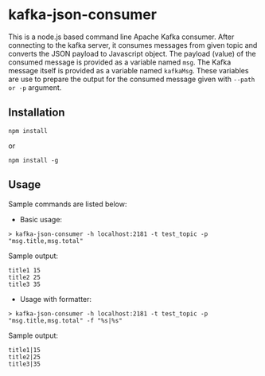 # kafka-json-consumer
This is a node.js based command line Apache Kafka consumer. After connecting to the kafka server, it consumes messages from given topic and converts the JSON payload to Javascript object. The payload (value) of the consumed message is provided as a variable named `msg`. The Kafka message itself is provided as a variable named `kafkaMsg`. These variables are use to prepare the output for the consumed message given with `--path or -p` argument. 

## Installation
```
npm install
```
or
```
npm install -g
```

## Usage
Sample commands are listed below:
* Basic usage:
```
> kafka-json-consumer -h localhost:2181 -t test_topic -p "msg.title,msg.total"
```
Sample output:
```
title1 15
title2 25
title3 35
```

* Usage with formatter:
```
> kafka-json-consumer -h localhost:2181 -t test_topic -p "msg.title,msg.total" -f "%s|%s"
```

Sample output:
```
title1|15
title2|25
title3|35
```

